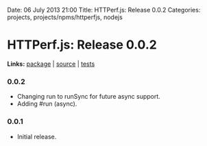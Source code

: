 Date: 06 July 2013 21:00
Title: HTTPerf.js: Release 0.0.2
Categories: projects, projects/npms/httperfjs, nodejs

# HTTPerf.js: Release 0.0.2

**Links:** [package](https://npmjs.org/package/httperfjs) | [source](http://github.com/jmervine/httperfjs) | [tests](https://travis-ci.org/jmervine/httperfjs)

### 0.0.2

* Changing run to runSync for future async support.
* Adding #run (async).

### 0.0.1

* Initial release.
